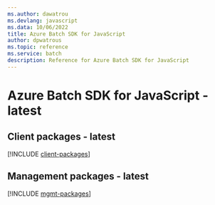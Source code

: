 ```yaml
---
ms.author: dawatrou
ms.devlang: javascript
ms.data: 10/06/2022
title: Azure Batch SDK for JavaScript
author: dpwatrous
ms.topic: reference
ms.service: batch
description: Reference for Azure Batch SDK for JavaScript
---
```

# Azure Batch SDK for JavaScript - latest

## Client packages - latest
[!INCLUDE [client-packages](batch-client-index.md)]
## Management packages - latest
[!INCLUDE [mgmt-packages](batch-mgmt-index.md)]